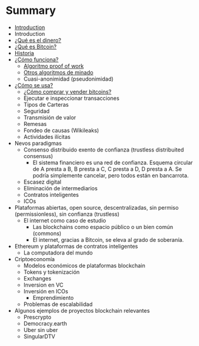 # Summary

* [Introduction](README.md)
* Introduction
* [¿Qué es el dinero?](que-es-el-dinero.md)
* [¿Qué es Bitcoin?](que-es-bitcoin.md)
* [Historia](historia.md)
* [¿Cómo funciona?](como-funciona.md)
  * [Algoritmo proof of work](como-funciona/algoritmo-proof-of-work.md)
  * [Otros algoritmos de minado](como-funciona/otros-algoritmos-de-minado.md)
  * Cuasi-anonimidad \(pseudonimidad\)
* [¿Cómo se usa?](como-se-usa.md)
  * [¿Cómo comprar y vender bitcoins?](como-se-usa/como-comprar-y-vender-bitcoins.md)
  * Ejecutar e inspeccionar transacciones
  * Tipos de Carteras
  * Seguridad
  * Transmisión de valor
  * Remesas
  * Fondeo de causas \(Wikileaks\)
  * Actividades ilícitas
* Nevos paradigmas
  * Consenso distribuido exento de confianza \(trustless distribuited consensus\)
    * El sistema financiero es una red de confianza. Esquema circular de A presta a B, B presta a C, C presta a D, D presta a A. Se podría simplemente cancelar, pero todos están en bancarrota.
  * Escasez digital
  * Eliminación de intermediarios
  * Contratos inteligentes
  * ICOs
* Plataformas abiertas, open source, descentralizadas, sin permiso \(permissionless\), sin confianza \(trustless\)
  * El internet como caso de estudio
    * Las blockchains como espacio público o un bien común \(commons\)
    * El internet, gracias a Bitcoin, se eleva al grado de soberanía.
* Ethereum y plataformas de contratos inteligentes
  * La computadora del mundo
* Criptoeconomía
  * Modelos económicos de plataformas blockchain
  * Tokens y tokenización
  * Exchanges
  * Inversion en VC
  * Inversión en ICOs
    * Emprendimiento
  * Problemas de escalabilidad
* Algunos ejemplos de proyectos blockchain relevantes
  * Prescrypto
  * Democracy.earth
  * Uber sin uber
  * SingularDTV



